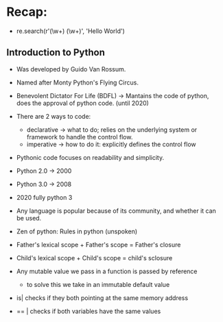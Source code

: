 # Recap:
- re.search(r'(\w+) (\w+)', 'Hello World')

## Introduction to Python
- Was developed by Guido Van Rossum.
- Named after Monty Python's Flying Circus.
- Benevolent Dictator For Life (BDFL) -> Mantains the code of python, does the approval of python code. (until 2020)
- There are 2 ways to code:
    - declarative -> what to do;  relies on the underlying system or framework to handle the control flow.
    - imperative -> how to do it: explicitly defines the control flow
- Pythonic code focuses on readability and simplicity.
- Python 2.0 -> 2000
- Python 3.0 -> 2008
- 2020 fully python 3
- Any language is popular because of its community, and whether it can be used.
- Zen of python: Rules in python (unspoken)
- Father's lexical scope + Father's scope = Father's closure
- Child's lexical scope + Child's scope = child's sclosure
- Any mutable value we pass in a function is passed by reference
    - to solve this we take in an immutable default value

- is| checks if they both pointing at the same memory address
- == | checks if both variables have the same values